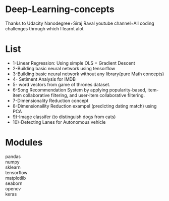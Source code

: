 # Deep-Learning-concepts

Thanks to Udacity Nanodegree+Siraj Raval youtube channel+All coding challenges through which I learnt alot

# List

- 1-Linear Regression: Using simple OLS + Gradient Descent<br>
- 2-Building basic neural network using tensorflow
- 3-Building basic neural network without any library(pure Math concepts)
- 4- Setiment Analysis for IMDB
- 5- word vectors from game of thrones dataset.
- 6-Song Recommendation System by applying popularity-based, item-item collaborative filtering, and user-item collaborative filtering.
- 7-Dimensionality Reduction concept
- 8-Dimensionaility Reduction exampel (predicting dating match) using PCA
- 9)-Image classifer (to distinguish dogs from cats)
- 10)-Detecting Lanes for Autonomous vehicle

# Modules

pandas<br>
numpy<br>
sklearn<br>
tensorflow<br>
matplotlib<br>
seaborn<br>
opencv<br>
keras<br>


